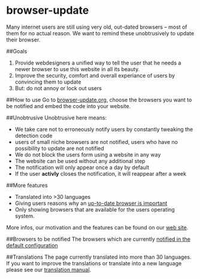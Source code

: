 # browser-update
Many internet users are still using very old, out-dated browsers – most of them for no actual reason. 
We want to remind these unobtrusively to update their browser.

##Goals
1. Provide webdesigners a unified way to tell the user that he needs a newer browser to use this website in all its beauty.
2. Improve the security, comfort and overall experiance of users by convincing them to update
3. But: do not annoy or lock out users

##How to use
Go to [browser-update.org](http://browser-update.org), choose the browsers you want to be notified and embed the code into your website.

##Unobtrusive
Unobtrusive here means:
* We take care not to  erroneously notify users by constantly tweaking the detection code
* users of small niche browsers are not notified, users who have no possibility to update are not notified
* We do not block the users form using a website in any way
* The website can be used without any additional step
* The notification will only appear once a day by default
* If the user **activly** closes the notification, it will reappear after a week


##More features
* Translated into >30 languages
* Giving users reasons why an [up-to-date browser is important](http://browser-update.org/update.html)
* Only showing browsers that are available for the users operating system.

More infos, our motivation and the features can be found on our [web site](http://browser-update.org).

##Browsers to be notified
The browsers which are currently [notified in the default configuration](https://github.com/josselex/browser-update/wiki/BrowsersToNotify)

##Translations
The page currently translated into more than 30 languages.
If you want to improve the translations or translate into a new language please
see our [translation manual](https://github.com/josselex/browser-update/wiki/How-to-Translate).

